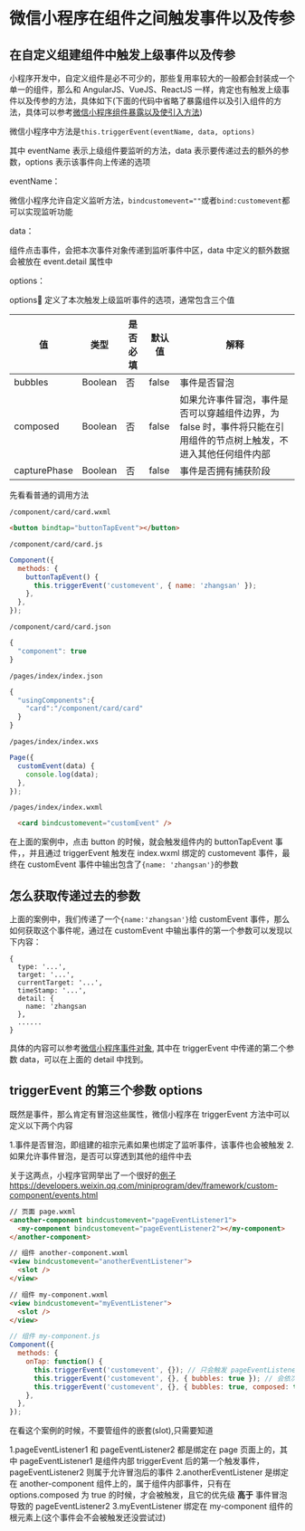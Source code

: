 # 微信小程序在组件之间触发事件以及传参

## 在自定义组建组件中触发上级事件以及传参

小程序开发中，自定义组件是必不可少的，那些复用率较大的一般都会封装成一个单一的组件，那么和 AngularJS、VueJS、ReactJS 一样，肯定也有触发上级事件以及传参的方法，具体如下(下面的代码中省略了暴露组件以及引入组件的方法，具体可以参考[微信小程序组件暴露以及使引入方法](https://developers.weixin.qq.com/miniprogram/dev/framework/custom-component/))

微信小程序中方法是`this.triggerEvent(eventName, data, options)`

其中 eventName 表示上级组件要监听的方法，data 表示要传递过去的额外的参数，options 表示该事件向上传递的选项

eventName：

微信小程序允许自定义监听方法，`bindcustomevent=""`或者`bind:customevent`都可以实现监听功能

data：

组件点击事件，会把本次事件对象传递到监听事件中区，data 中定义的额外数据会被放在 event.detail 属性中

options：

options 定义了本次触发上级监听事件的选项，通常包含三个值

| 值           | 类型    | 是否必填 | 默认值 | 解释                                                                                                                |
| ------------ | ------- | -------- | ------ | ------------------------------------------------------------------------------------------------------------------- |
| bubbles      | Boolean | 否       | false  | 事件是否冒泡                                                                                                        |
| composed     | Boolean | 否       | false  | 如果允许事件冒泡，事件是否可以穿越组件边界，为 false 时，事件将只能在引用组件的节点树上触发，不进入其他任何组件内部 |
| capturePhase | Boolean | 否       | false  | 事件是否拥有捕获阶段                                                                                                |

先看看普通的调用方法

`/component/card/card.wxml`

```html
<button bindtap="buttonTapEvent"></button>
```

`/component/card/card.js`

```js
Component({
  methods: {
    buttonTapEvent() {
      this.triggerEvent('customevent', { name: 'zhangsan' });
    },
  },
});
```

`/component/card/card.json`

```js
{
  "component": true
}
```

`/pages/index/index.json`

```js
{
  "usingComponents":{
    "card":"/component/card/card"
  }
}
```

`/pages/index/index.wxs`

```js
Page({
  customEvent(data) {
    console.log(data);
  },
});
```

`/pages/index/index.wxml`

```html
  <card bindcustomevent="customEvent" />
```

在上面的案例中，点击 button 的时候，就会触发组件内的 buttonTapEvent 事件，，并且通过 triggerEvent 触发在 index.wxml 绑定的 customevent 事件，最终在 customEvent 事件中输出包含了`{name: 'zhangsan'}`的参数

## 怎么获取传递过去的参数

上面的案例中，我们传递了一个`{name:'zhangsan'}`给 customEvent 事件，那么如何获取这个事件呢，通过在 customEvent 中输出事件的第一个参数可以发现以下内容：

```
{
  type: '...',
  target: '...',
  currentTarget: '...',
  timeStamp: '...',
  detail: {
    name: 'zhangsan
  },
  ......
}
```

具体的内容可以参考[微信小程序事件对象](https://developers.weixin.qq.com/miniprogram/dev/framework/view/wxml/event.html), 其中在 triggerEvent 中传递的第二个参数 data，可以在上面的 detail 中找到。

## triggerEvent 的第三个参数 options

既然是事件，那么肯定有冒泡这些属性，微信小程序在 triggerEvent 方法中可以定义以下两个内容

1.事件是否冒泡，即组建的祖宗元素如果也绑定了监听事件，该事件也会被触发 2.如果允许事件冒泡，是否可以穿透到其他的组件中去

关于这两点，小程序官网举出了一个很好的[例子]()https://developers.weixin.qq.com/miniprogram/dev/framework/custom-component/events.html

```html
// 页面 page.wxml
<another-component bindcustomevent="pageEventListener1">
  <my-component bindcustomevent="pageEventListener2"></my-component>
</another-component>
```

```html
// 组件 another-component.wxml
<view bindcustomevent="anotherEventListener">
  <slot />
</view>
```

```html
// 组件 my-component.wxml
<view bindcustomevent="myEventListener">
  <slot />
</view>
```

```js
// 组件 my-component.js
Component({
  methods: {
    onTap: function() {
      this.triggerEvent('customevent', {}); // 只会触发 pageEventListener2
      this.triggerEvent('customevent', {}, { bubbles: true }); // 会依次触发 pageEventListener2 、 pageEventListener1
      this.triggerEvent('customevent', {}, { bubbles: true, composed: true }); // 会依次触发 pageEventListener2 、 anotherEventListener 、 pageEventListener1
    },
  },
});
```

在看这个案例的时候，不要管组件的嵌套(slot),只需要知道

1.pageEventListener1 和 pageEventListener2 都是绑定在 page 页面上的，其中 pageEventListener1 是组件内部 triggerEvent 后的第一个触发事件，pageEventListener2 则属于允许冒泡后的事件
2.anotherEventListener 是绑定在 another-component 组件上的，属于组件内部事件，只有在 options.composed 为 true 的时候，才会被触发，且它的优先级 **高于** 事件冒泡导致的 pageEventListener2
3.myEventListener 绑定在 my-component 组件的根元素上(这个事件会不会被触发还没尝试过)
